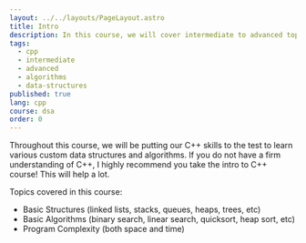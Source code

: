 ```yaml
---
layout: ../../layouts/PageLayout.astro
title: Intro
description: In this course, we will cover intermediate to advanced topics in C++ while covering various data structures and algorithms
tags:
  - cpp
  - intermediate
  - advanced
  - algorithms
  - data-structures
published: true
lang: cpp
course: dsa
order: 0
---
```


Throughout this course, we will be putting our C++ skills to the test to learn various custom data structures and algorithms. If you do not have a firm understanding of C++, I highly recommend you take the intro to C++ course! This will help a lot.

Topics covered in this course:
- Basic Structures (linked lists, stacks, queues, heaps, trees, etc)
- Basic Algorithms (binary search, linear search, quicksort, heap sort, etc)
- Program Complexity (both space and time)